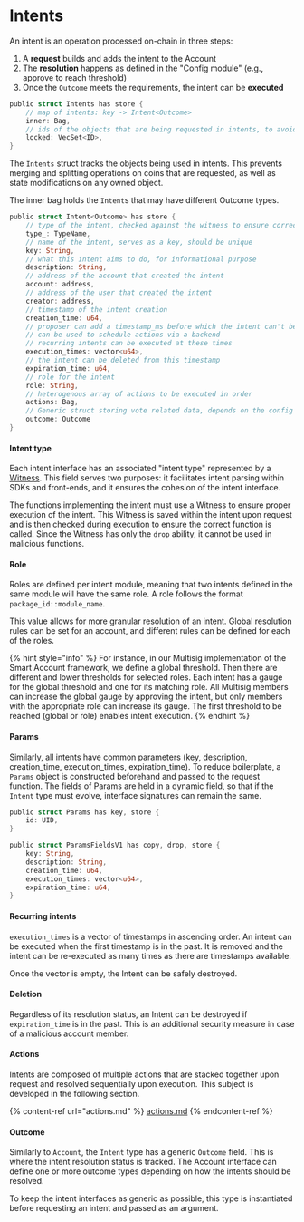 # Intents

An intent is an operation processed on-chain in three steps:

1. A **request** builds and adds the intent to the Account
2. The **resolution** happens as defined in the "Config module" (e.g., approve to reach threshold)
3. Once the `Outcome` meets the requirements, the intent can be **executed**

```rust
public struct Intents has store {
    // map of intents: key -> Intent<Outcome>
    inner: Bag,
    // ids of the objects that are being requested in intents, to avoid state changes
    locked: VecSet<ID>,
}
```

The `Intents` struct tracks the objects being used in intents. This prevents merging and splitting operations on coins that are requested, as well as state modifications on any owned object.

The inner bag holds the `Intent`s that may have different Outcome types.

```rust
public struct Intent<Outcome> has store {
    // type of the intent, checked against the witness to ensure correct execution
    type_: TypeName,
    // name of the intent, serves as a key, should be unique
    key: String,
    // what this intent aims to do, for informational purpose
    description: String,
    // address of the account that created the intent
    account: address,
    // address of the user that created the intent
    creator: address,
    // timestamp of the intent creation
    creation_time: u64,
    // proposer can add a timestamp_ms before which the intent can't be executed
    // can be used to schedule actions via a backend
    // recurring intents can be executed at these times
    execution_times: vector<u64>,
    // the intent can be deleted from this timestamp
    expiration_time: u64,
    // role for the intent 
    role: String,
    // heterogenous array of actions to be executed in order
    actions: Bag,
    // Generic struct storing vote related data, depends on the config
    outcome: Outcome
}
```

#### Intent type

Each intent interface has an associated "intent type" represented by a [Witness](https://move-book.com/programmability/witness-pattern.html). This field serves two purposes: it facilitates intent parsing within SDKs and front-ends, and it ensures the cohesion of the intent interface.

The functions implementing the intent must use a Witness to ensure proper execution of the intent. This Witness is saved within the intent upon request and is then checked during execution to ensure the correct function is called. Since the Witness has only the `drop` ability, it cannot be used in malicious functions.

#### Role

Roles are defined per intent module, meaning that two intents defined in the same module will have the same role. A role follows the format `package_id::module_name`.

This value allows for more granular resolution of an intent. Global resolution rules can be set for an account, and different rules can be defined for each of the roles.

{% hint style="info" %}
For instance, in our Multisig implementation of the Smart Account framework, we define a global threshold. Then there are different and lower thresholds for selected roles. Each intent has a gauge for the global threshold and one for its matching role. All Multisig members can increase the global gauge by approving the intent, but only members with the appropriate role can increase its gauge. The first threshold to be reached (global or role) enables intent execution.
{% endhint %}

#### Params

Similarly, all intents have common parameters (key, description, creation_time, execution_times, expiration_time). To reduce boilerplate, a `Params` object is constructed beforehand and passed to the request function. The fields of Params are held in a dynamic field, so that if the `Intent` type must evolve, interface signatures can remain the same.

```rust
public struct Params has key, store {
    id: UID,
}

public struct ParamsFieldsV1 has copy, drop, store {
    key: String,
    description: String,
    creation_time: u64,
    execution_times: vector<u64>,
    expiration_time: u64,
}
```

#### Recurring intents

`execution_times` is a vector of timestamps in ascending order. An intent can be executed when the first timestamp is in the past. It is removed and the intent can be re-executed as many times as there are timestamps available.

Once the vector is empty, the Intent can be safely destroyed.

#### Deletion

Regardless of its resolution status, an Intent can be destroyed if `expiration_time` is in the past. This is an additional security measure in case of a malicious account member.

#### Actions

Intents are composed of multiple actions that are stacked together upon request and resolved sequentially upon execution. This subject is developed in the following section.

{% content-ref url="actions.md" %}
[actions.md](actions.md)
{% endcontent-ref %}

#### Outcome

Similarly to `Account`, the `Intent` type has a generic `Outcome` field. This is where the intent resolution status is tracked. The Account interface can define one or more outcome types depending on how the intents should be resolved.

To keep the intent interfaces as generic as possible, this type is instantiated before requesting an intent and passed as an argument.
